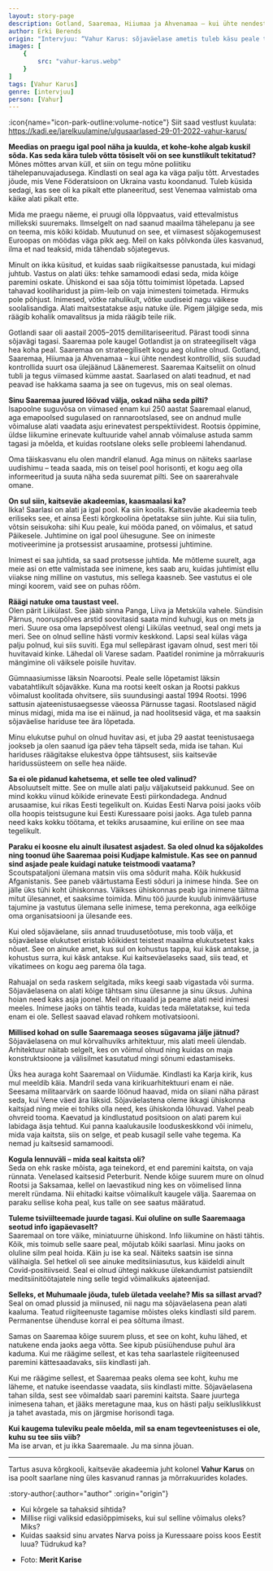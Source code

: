 ```yaml
---
layout: story-page
description: Gotland, Saaremaa, Hiiumaa ja Ahvenamaa – kui ühte nendest kontrollid, siis suudad kontrollida suurt osa ülejäänud Läänemerest.
author: Erki Berends
origin: "Intervjuu: “Vahur Karus: sõjaväelase ametis tuleb käsu peale tappa või surra”, Saarte Hääl, 14. veebruar 2022."
images: [
    {
        src: "vahur-karus.webp"
    }
]
tags: [Vahur Karus]
genre: [intervjuu]
person: [Vahur]
---
```


<!-- # {{ $doc.title }} -->

:icon{name="icon-park-outline:volume-notice"} Siit saad vestlust kuulata: https://kadi.ee/jarelkuulamine/ulgusaarlased-29-01-2022-vahur-karus/



**Meedias on praegu igal pool näha ja kuulda, et kohe-kohe algab kuskil sõda. Kas seda kära tuleb võtta tõsiselt või on see kunstlikult tekitatud?** \
Mõnes mõttes arvan küll, et siin on tegu mõne poliitiku tähelepanuvajadusega. Kindlasti on seal aga ka väga palju tõtt. Arvestades jõude, mis Vene Föderatsioon on Ukraina vastu koondanud. Tuleb küsida sedagi, kas see oli ka pikalt ette planeeritud, sest Venemaa valmistab oma käike alati pikalt ette.

Mida me praegu näeme, ei pruugi olla lõppvaatus, vaid ettevalmistus millekski suuremaks. Ilmselgelt on nad saanud maailma tähelepanu ja see on teema, mis kõiki köidab. Muutunud on see, et viimasest sõjakogemusest Euroopas on möödas väga pikk aeg. Meil on kaks põlvkonda üles kasvanud, ilma et nad teaksid, mida tähendab sõjategevus.

Minult on ikka küsitud, et kuidas saab riigikaitsesse panustada, kui midagi juhtub. Vastus on alati üks: tehke samamoodi edasi seda, mida kõige paremini oskate. Ühiskond ei saa sõja tõttu toimimist lõpetada. Lapsed tahavad kooliharidust ja piim-leib on vaja inimesteni toimetada. Hirmuks pole põhjust. Inimesed, võtke rahulikult, võtke uudiseid nagu väikese soolalisandiga. Alati maitsestatakse asju natuke üle. Pigem jälgige seda, mis räägib kohalik omavalitsus ja mida räägib teile riik.

Gotlandi saar oli aastail 2005–2015 demilitariseeritud. Pärast toodi sinna sõjavägi tagasi. Saaremaa pole kaugel Gotlandist ja on strateegiliselt väga hea koha peal.
Saaremaa on strateegiliselt kogu aeg oluline olnud. Gotland, Saaremaa, Hiiumaa ja Ahvenamaa – kui ühte nendest kontrollid, siis suudad kontrollida suurt osa ülejäänud Läänemerest. Saaremaa Kaitseliit on olnud tubli ja tegus viimased kümme aastat. Saarlased on alati teadnud, et nad peavad ise hakkama saama ja see on tugevus, mis on seal olemas.

**Sinu Saaremaa juured löövad välja, oskad näha seda pilti?** \
Isapoolne suguvõsa on viimased enam kui 250 aastat Saaremaal elanud, aga emapoolsed sugulased on rannarootslased, see on andnud mulle võimaluse alati vaadata asju erinevatest perspektiividest. Rootsis õppimine, üldse liikumine erinevate kultuuride vahel annab võimaluse astuda samm tagasi ja mõelda, et kuidas rootslane oleks selle probleemi lahendanud.

Oma täiskasvanu elu olen mandril elanud. Aga minus on näiteks saarlase uudishimu – teada saada, mis on teisel pool horisonti, et kogu aeg olla informeeritud ja suuta näha seda suuremat pilti. See on saarerahvale omane.

**On sul siin, kaitseväe akadeemias, kaasmaalasi ka?** \
Ikka! Saarlasi on alati ja igal pool. Ka siin koolis. Kaitseväe akadeemia teeb eriliseks see, et ainsa Eesti kõrgkoolina õpetatakse siin juhte. Kui siia tulin, võtsin seisukoha: sihi Kuu peale, kui mööda paned, on võimalus, et satud Päikesele. Juhtimine on igal pool ühesugune. See on inimeste motiveerimine ja protsessist arusaamine, protsessi juhtimine.

Inimest ei saa juhtida, sa saad protsesse juhtida. Me mõtleme suurelt, aga meie asi on ette valmistada see inimene, kes saab aru, kuidas juhtimist ellu viiakse ning milline on vastutus, mis sellega kaasneb. See vastutus ei ole mingi koorem, vaid see on puhas rõõm.

**Räägi natuke oma taustast veel.** \
Olen pärit Liikülast. See jääb sinna Panga, Liiva ja Metsküla vahele. Sündisin Pärnus, nooruspõlves arstid soovitasid saata mind kuhugi, kus on mets ja meri. Suure osa oma lapsepõlvest olengi Liikülas veetnud, seal ongi mets ja meri. See on olnud selline hästi vormiv keskkond. Lapsi seal külas väga palju polnud, kui siis suviti. Ega mul sellepärast igavam olnud, sest meri tõi huvitavaid kinke. Lähedal oli Varese sadam. Paatidel ronimine ja mõrrakuuris mängimine oli väiksele poisile huvitav.

Gümnaasiumisse läksin Noarootsi. Peale selle lõpetamist läksin vabatahtlikult sõjaväkke. Kuna ma rootsi keelt oskan ja Rootsi pakkus võimalust koolitada ohvitsere, siis suundusingi aastal 1994 Rootsi. 1996 sattusin ajateenistusaegsesse väeossa Pärnusse tagasi. Rootslased nägid minus midagi, mida ma ise ei näinud, ja nad hoolitsesid väga, et ma saaksin sõjaväelise hariduse tee ära lõpetada.

Minu elukutse puhul on olnud huvitav asi, et juba 29 aastat teenistusaega jookseb ja olen saanud iga päev teha täpselt seda, mida ise tahan. Kui hariduses räägitakse elukestva õppe tähtsusest, siis kaitseväe haridussüsteem on selle hea näide.

**Sa ei ole pidanud kahetsema, et selle tee oled valinud?** \
Absoluutselt mitte. See on mulle alati palju väljakutseid pakkunud. See on mind kokku viinud kõikide erinevate Eesti piirkondadega. Andnud arusaamise, kui rikas Eesti tegelikult on. Kuidas Eesti Narva poisi jaoks võib olla hoopis teistsugune kui Eesti Kuressaare poisi jaoks. Aga tuleb panna need kaks kokku töötama, et tekiks arusaamine, kui eriline on see maa tegelikult.

**Paraku ei koosne elu ainult ilusatest asjadest. Sa oled olnud ka sõjakoldes ning toonud ühe Saaremaa poisi Kudjape kalmistule. Kas see on pannud sind asjade peale kuidagi natuke teistmoodi vaatama?** \
Scoutspataljoni ülemana matsin viis oma sõdurit maha. Kõik hukkusid Afganistanis. See paneb väärtustama Eesti sõduri ja inimese hinda. See on jälle üks tühi koht ühiskonnas. Väikses ühiskonnas peab iga inimene täitma mitut ülesannet, et saaksime toimida. Minu töö juurde kuulub inimväärtuse tajumine ja vastutus ülemana selle inimese, tema perekonna, aga eelkõige oma organisatsiooni ja ülesande ees.

Kui oled sõjaväelane, siis annad truudusetõotuse, mis toob välja, et sõjaväelase elukutset eristab kõikidest teistest maailma elukutsetest kaks nõuet. See on ainuke amet, kus sul on kohustus tappa, kui käsk antakse, ja kohustus surra, kui käsk antakse. Kui kaitseväelaseks saad, siis tead, et vikatimees on kogu aeg parema õla taga.

Rahuajal on seda raskem selgitada, miks keegi saab vigastada või surma. Sõjaväelasena on alati kõige tähtsam sinu ülesanne ja sinu üksus. Juhina hoian need kaks asja joonel. Meil on rituaalid ja peame alati neid inimesi meeles. Inimese jaoks on tähtis teada, kuidas teda mäletatakse, kui teda enam ei ole. Sellest saavad elavad rohkem motivatsiooni.

**Millised kohad on sulle Saaremaaga seoses sügavama jälje jätnud?** \
Sõjaväelasena on mul kõrvalhuviks arhitektuur, mis alati meeli ülendab. Arhitektuur näitab selgelt, kes on võimul olnud ning kuidas on maja konstruktsioone ja välisilmet kasutatud mingi sõnumi edastamiseks.

Üks hea auraga koht Saaremaal on Viidumäe. Kindlasti ka Karja kirik, kus mul meeldib käia. Mandril seda vana kirikuarhitektuuri enam ei näe. Seesama militaarvärk on saarde löönud haavad, mida on siiani näha pärast seda, kui Vene väed ära läksid. Sõjaväelastena oleme ikkagi ühiskonna kaitsjad ning meie ei tohiks olla need, kes ühiskonda lõhuvad. Vahel peab ohvreid tooma. Kaevatud ja kindlustatud positsioon on alati parem kui labidaga äsja tehtud. Kui panna kaalukausile looduskeskkond või inimelu, mida vaja kaitsta, siis on selge, et peab kusagil selle vahe tegema. Ka nemad ju kaitsesid samamoodi.

**Kogula lennuväli – mida seal kaitsta oli?** \
Seda on ehk raske mõista, aga teinekord, et end paremini kaitsta, on vaja rünnata. Venelased kaitsesid Peterburit. Nende kõige suurem mure on olnud Rootsi ja Saksamaa, kellel on laevastikud ning kes on võimelised linna merelt ründama. Nii ehitadki kaitse võimalikult kaugele välja. Saaremaa on paraku sellise koha peal, kus talle on see saatus määratud.

**Tuleme tsiviilteemade juurde tagasi. Kui oluline on sulle Saaremaaga seotud info igapäevaselt?** \
Saaremaal on tore väike, miniatuurne ühiskond. Info liikumine on hästi tähtis. Kõik, mis toimub selle saare peal, mõjutab kõiki saarlasi. Minu jaoks on oluline silm peal hoida. Käin ju ise ka seal. Näiteks saatsin ise sinna välihaigla. Sel hetkel oli see ainuke meditsiiniasutus, kus käideldi ainult Covid-positiivseid. Seal ei olnud ühtegi nakkuse ülekandumist patsiendilt meditsiinitöötajatele ning selle tegid võimalikuks ajateenijad.

**Selleks, et Muhumaale jõuda, tuleb ületada veelahe? Mis sa sillast arvad?** \
Seal on omad plussid ja miinused, nii nagu ma sõjaväelasena pean alati kaaluma. Teatud riigiteenuste tagamise mõistes oleks kindlasti sild parem. Permanentse ühenduse korral ei pea sõltuma ilmast.

Samas on Saaremaa kõige suurem pluss, et see on koht, kuhu lähed, et natukene enda jaoks aega võtta. See kipub püsiühenduse puhul ära kaduma. Kui me räägime sellest, et kas teha saarlastele riigiteenused paremini kättesaadavaks, siis kindlasti jah.

Kui me räägime sellest, et Saaremaa peaks olema see koht, kuhu me läheme, et natuke iseendasse vaadata, siis kindlasti mitte. Sõjaväelasena tahan silda, sest see võimaldab saari paremini kaitsta. Saare juurtega inimesena tahan, et jääks meretagune maa, kus on hästi palju seikluslikkust ja tahet avastada, mis on järgmise horisondi taga.

**Kui kaugema tuleviku peale mõelda, mil sa enam tegevteenistuses ei ole, kuhu su tee siis viib?** \
Ma ise arvan, et ju ikka Saaremaale. Ju ma sinna jõuan.

<hr />

Tartus asuva kõrgkooli, kaitseväe akadeemia juht kolonel **Vahur Karus** on isa poolt saarlane ning üles kasvanud rannas ja mõrrakuurides kolades.






:story-author{:author="author" :origin="origin"}

<details-wrapper summary="Mis mõtted tekkisid?">

- Kui kõrgele sa tahaksid sihtida?
- Millise riigi valiksid edasiõppimiseks, kui sul selline võimalus oleks? Miks?
- Kuidas saaksid sinu arvates Narva poiss ja Kuressaare poiss koos Eestit luua? Tüdrukud ka?

</details-wrapper>


<details-wrapper summary="Allikad" class="text-sm" icon="icon-park-outline:document-folder">

- Foto: **Merit Karise**

</details-wrapper>